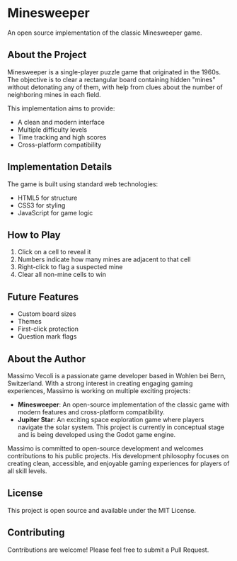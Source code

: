 # Minesweeper

An open source implementation of the classic Minesweeper game.

## About the Project

Minesweeper is a single-player puzzle game that originated in the 1960s. The objective is to clear a rectangular board containing hidden "mines" without detonating any of them, with help from clues about the number of neighboring mines in each field.

This implementation aims to provide:
- A clean and modern interface
- Multiple difficulty levels
- Time tracking and high scores
- Cross-platform compatibility

## Implementation Details

The game is built using standard web technologies:
- HTML5 for structure
- CSS3 for styling
- JavaScript for game logic

## How to Play

1. Click on a cell to reveal it
2. Numbers indicate how many mines are adjacent to that cell
3. Right-click to flag a suspected mine
4. Clear all non-mine cells to win

## Future Features

- Custom board sizes
- Themes
- First-click protection
- Question mark flags

## About the Author

Massimo Vecoli is a passionate game developer based in Wohlen bei Bern, Switzerland. With a strong interest in creating engaging gaming experiences, Massimo is working on multiple exciting projects:

- **Minesweeper**: An open-source implementation of the classic game with modern features and cross-platform compatibility.
- **Jupiter Star**: An exciting space exploration game where players navigate the solar system. This project is currently in conceptual stage and is being developed using the Godot game engine.

Massimo is committed to open-source development and welcomes contributions to his public projects. His development philosophy focuses on creating clean, accessible, and enjoyable gaming experiences for players of all skill levels.

## License

This project is open source and available under the MIT License.

## Contributing

Contributions are welcome! Please feel free to submit a Pull Request.
